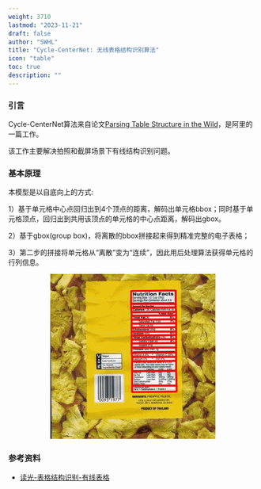 ```yaml
---
weight: 3710
lastmod: "2023-11-21"
draft: false
author: "SWHL"
title: "Cycle-CenterNet: 无线表格结构识别算法"
icon: "table"
toc: true
description: ""
---
```


### 引言
Cycle-CenterNet算法来自论文[Parsing Table Structure in the Wild](https://arxiv.org/abs/2109.02199)，是阿里的一篇工作。

该工作主要解决拍照和截屏场景下有线结构识别问题。


### 基本原理
本模型是以自底向上的方式:

1）基于单元格中心点回归出到4个顶点的距离，解码出单元格bbox；同时基于单元格顶点，回归出到共用该顶点的单元格的中心点距离，解码出gbox。

2）基于gbox(group box)，将离散的bbox拼接起来得到精准完整的电子表格；

3）第二步的拼接将单元格从“离散”变为“连续”，因此用后处理算法获得单元格的行列信息。

<div align="center">
    <img src="https://github.com/wangwen-whu/WTW-Dataset/blob/7a9c00f7d22a10d37d27b812608839c97596d966/demo/20210816_210413.gif">
</div>

### 参考资料
- [读光-表格结构识别-有线表格](https://www.modelscope.cn/models/damo/cv_dla34_table-structure-recognition_cycle-centernet/summary)